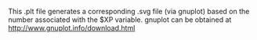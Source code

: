 This .plt file generates a corresponding .svg file (via gnuplot) based on the number associated with the $XP variable. gnuplot can be obtained at http://www.gnuplot.info/download.html
